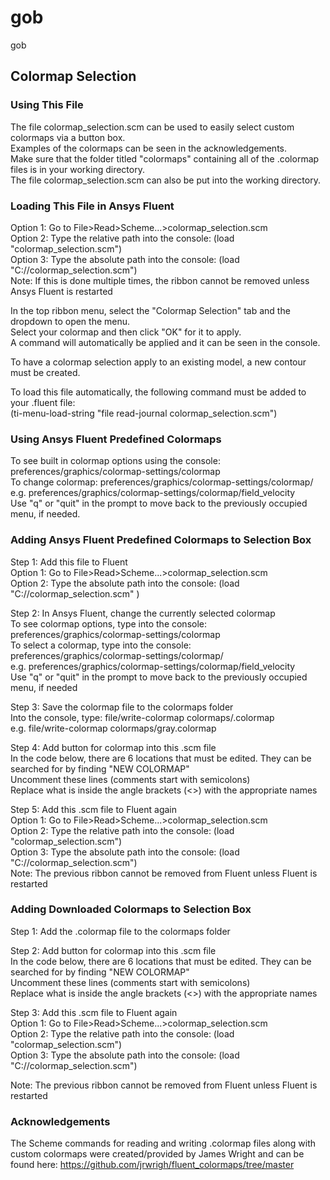 # gob
gob

## Colormap Selection

### Using This File

The file colormap_selection.scm can be used to easily select custom colormaps via a button box. \
Examples of the colormaps can be seen in the acknowledgements. \
 Make sure that the folder titled "colormaps" containing all of the .colormap files is in your working directory. \
The file colormap_selection.scm can also be put into the working directory. 

### Loading This File in Ansys Fluent
Option 1: Go to File>Read>Scheme...>colormap_selection.scm \
Option 2: Type the relative path into the console: (load "colormap_selection.scm") \
Option 3: Type the absolute path into the console: (load "C:/<file path>/colormap_selection.scm") \
Note: If this is done multiple times, the ribbon cannot be removed unless Ansys Fluent is restarted 

In the top ribbon menu, select the "Colormap Selection" tab and the dropdown to open the menu. \
Select your colormap and then click "OK" for it to apply. \
A command will automatically be applied and it can be seen in the console. 

To have a colormap selection apply to an existing model, a new contour must be created. 

To load this file automatically, the following command must be added to your .fluent file: \
(ti-menu-load-string "file read-journal colormap_selection.scm") 

### Using Ansys Fluent Predefined Colormaps
To see built in colormap options using the console: preferences/graphics/colormap-settings/colormap \
To change colormap: preferences/graphics/colormap-settings/colormap/<colormap> \
e.g. preferences/graphics/colormap-settings/colormap/field_velocity \
Use "q" or "quit" in the prompt to move back to the previously occupied menu, if needed. 

### Adding Ansys Fluent Predefined Colormaps to Selection Box
Step 1: Add this file to Fluent \
Option 1: Go to File>Read>Scheme...>colormap_selection.scm \
Option 2: Type the absolute path into the console: (load "C:/<path>/colormap_selection.scm" ) 

Step 2: In Ansys Fluent, change the currently selected colormap \
To see colormap options, type into the console: preferences/graphics/colormap-settings/colormap \
To select a colormap, type into the console: preferences/graphics/colormap-settings/colormap/<colormap> \
e.g. preferences/graphics/colormap-settings/colormap/field_velocity \
Use "q" or "quit" in the prompt to move back to the previously occupied menu, if needed 

Step 3: Save the colormap file to the colormaps folder \
Into the console, type: file/write-colormap colormaps/<file name>.colormap \
e.g. file/write-colormap colormaps/gray.colormap 

Step 4: Add button for colormap into this .scm file \
In the code below, there are 6 locations that must be edited. They can be searched for by finding "NEW COLORMAP" \
Uncomment these lines (comments start with semicolons) \
Replace what is inside the angle brackets (<>) with the appropriate names 

Step 5: Add this .scm file to Fluent again \
Option 1: Go to File>Read>Scheme...>colormap_selection.scm \
Option 2: Type the relative path into the console: (load "colormap_selection.scm") \
Option 3: Type the absolute path into the console: (load "C:/<path>/colormap_selection.scm") \
Note: The previous ribbon cannot be removed from Fluent unless Fluent is restarted

### Adding Downloaded Colormaps to Selection Box

Step 1: Add the .colormap file to the colormaps folder 

Step 2: Add button for colormap into this .scm file \
In the code below, there are 6 locations that must be edited. They can be searched for by finding "NEW COLORMAP" \
Uncomment these lines (comments start with semicolons) \
Replace what is inside the angle brackets (<>) with the appropriate names 

Step 3: Add this .scm file to Fluent again \
Option 1: Go to File>Read>Scheme...>colormap_selection.scm \
Option 2: Type the relative path into the console: (load "colormap_selection.scm") \
Option 3: Type the absolute path into the console: (load "C:/<path>/colormap_selection.scm") 

Note: The previous ribbon cannot be removed from Fluent unless Fluent is restarted 

### Acknowledgements 
The Scheme commands for reading and writing .colormap files along with custom colormaps 
were created/provided by James Wright and can be found here: 
https://github.com/jrwrigh/fluent_colormaps/tree/master 